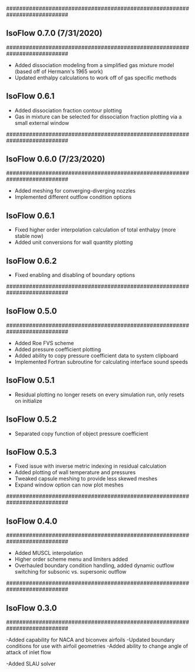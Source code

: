 ###########################################################################
## IsoFlow 0.7.0 (7/31/2020)
###########################################################################

- Added dissociation modeling from a simplified gas mixture model (based off of Hermann's 1965 work)
- Updated enthalpy calculations to work off of gas specific methods

## IsoFlow 0.6.1
- Added dissociation fraction contour plotting
- Gas in mixture can be selected for dissociation fraction plotting via a small external window

###########################################################################
## IsoFlow 0.6.0 (7/23/2020)
###########################################################################

- Added meshing for converging-diverging nozzles
- Implemented different outflow condition options

## IsoFlow 0.6.1
- Fixed higher order interpolation calculation of total enthalpy (more stable now)
- Added unit conversions for wall quantity plotting

## IsoFlow 0.6.2
- Fixed enabling and disabling of boundary options

###########################################################################
## IsoFlow 0.5.0
###########################################################################

- Added Roe FVS scheme
- Added pressure coefficient plotting
- Added ability to copy pressure coefficient data to system clipboard
- Implemented Fortran subroutine for calculating interface sound speeds

## IsoFlow 0.5.1
- Residual plotting no longer resets on every simulation run, only resets on initialize

## IsoFlow 0.5.2
- Separated copy function of object pressure coefficient

## IsoFlow 0.5.3
- Fixed issue with inverse metric indexing in residual calculation
- Added plotting of wall temperature and pressures
- Tweaked capsule meshing to provide less skewed meshes
- Expand window option can now plot meshes

###########################################################################
## IsoFlow 0.4.0
###########################################################################

- Added MUSCL interpolation
- Higher order scheme menu and limiters added
- Overhauled boundary condition handling, added dynamic outflow switching for subsonic vs. supersonic outflow

###########################################################################
## IsoFlow 0.3.0
###########################################################################

-Added capability for NACA and biconvex airfoils
-Updated boundary conditions for use with airfoil geometries
-Added ability to change angle of attack of inlet flow

-Added SLAU solver 